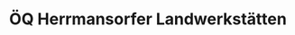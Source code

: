 ---
title: "ÖQ Herrmansorfer Landwerkstätten"
url: /muenchen/oeq-herrmansorfer-landwerkstaetten/
shop: Metzgerei
---